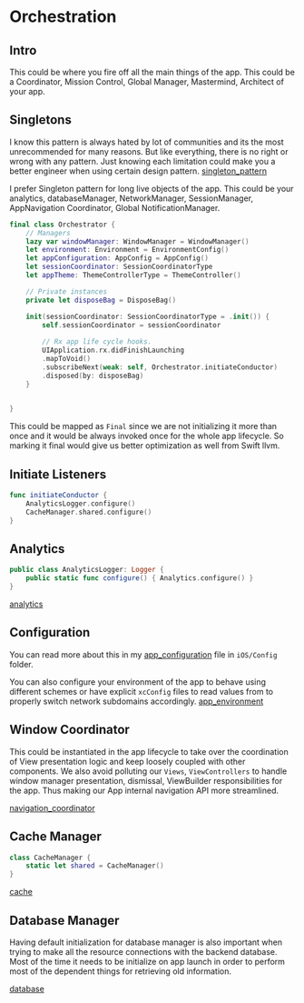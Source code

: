 # Orchestration 

## Intro

This could be where you fire off all the main things of the app.
This could be a Coordinator, Mission Control, Global Manager, Mastermind, Architect of your app.


## Singletons

I know this pattern is always hated by lot of communities and its the most unrecommended for many reasons. But like everything, there is no right or wrong with any pattern. Just knowing each limitation could make you a better engineer when using certain design pattern.
[singleton_pattern](/ios/lifecycle/singleton_pattern.md)

I prefer Singleton pattern for long live objects of the app. This could be your analytics, databaseManager, NetworkManager, SessionManager, AppNavigation Coordinator, Global NotificationManager.

```swift
final class Orchestrator {
	// Managers
	lazy var windowManager: WindowManager = WindowManager()
	let environment: Environment = EnvironmentConfig()
	let appConfiguration: AppConfig = AppConfig()
	let sessionCoordinator: SessionCoordinatorType
	let appTheme: ThemeControllerType = ThemeController()

	// Private instances
	private let disposeBag = DisposeBag()

	init(sessionCoordinator: SessionCoordinatorType = .init()) {
		self.sessionCoordinator = sessionCoordinator
		
		// Rx app life cycle hooks.
		UIApplication.rx.didFinishLaunching
		.mapToVoid()
		.subscribeNext(weak: self, Orchestrator.initiateConductor)
	    .disposed(by: disposeBag)
	}

	
}
```

This could be mapped as `Final` since we are not initializing it more than once and it would be always invoked once for the whole app lifecycle. So marking it final would give us better optimization as well from Swift llvm.

## Initiate Listeners

```swift
func initiateConductor {
	AnalyticsLogger.configure()
	CacheManager.shared.configure()
}
```


## Analytics

```swift
public class AnalyticsLogger: Logger {
	public static func configure() { Analytics.configure() }
}
```
[analytics](analytics.md)


## Configuration

You can read more about this in my [app_configuration](app_configuration.md) file in `iOS/Config` folder.

You can also configure your environment of the app to behave using different schemes or have explicit `xcConfig` files to read values from to properly switch network subdomains accordingly.
[app_environment](app_environment.md)

## Window Coordinator

This could be instantiated in the app lifecycle to take over the coordination of View presentation logic and keep loosely coupled with other components. We also avoid polluting our `Views`, `ViewControllers` to handle window manager presentation, dismissal, ViewBuilder responsibilities for the app.
Thus making our App internal navigation API more streamlined.

[navigation_coordinator](navigation_coordinator.md)


## Cache Manager

```swift
class CacheManager {
	static let shared = CacheManager()
}
```

[cache](/ios/lifecycle/cache.md)

## Database Manager

Having default initialization for database manager is also important when trying to make all the resource connections with the backend database. Most of the time it needs to be initialize on app launch in order to perform most of the dependent things for retrieving old information.

[database](database.md)